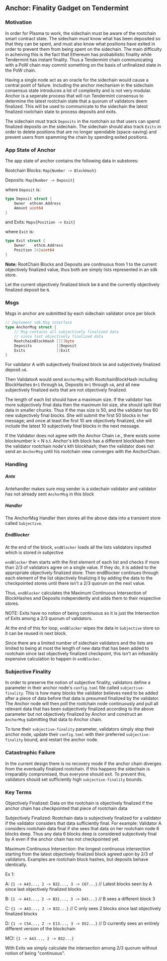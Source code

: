 ## Anchor: Finality Gadget on Tendermint

### Motivation
In order for Plasma to work, the sidechain must be aware of the rootchain smart contract state. The sidechain must know what has been deposited so that they can be spent, and must also know what positions have exited in order to prevent them from being spent on the sidechain. The main difficulty in acheiving this is the fact that Ethereum has probabilistic finality while Tendermint has instant finality. Thus a Tendermint chain communicating with a PoW chain may commit something on the basis of unfinalized state in the PoW chain.

Having a single node act as an oracle for the sidechain would cause a central point of failure. Including the anchor mechanism in the sidechain consensus state introduces a lot of complexity and is not very modular. Anchor is a seperate process that will run Tendermint consensus to determine the latest rootchain state that a quorum of validators deem finalized. This will be used to communicate to the sidechain the latest finalized rootchain state to process deposits and exits.

The sidechain must track `Deposits` in the rootchain so that users can spend finalized deposits on the sidechain. The sidechain should also track `Exits` in order to delete positions that are no longer spendable (space-saving) and prevent users from spamming the chain by spending exited positions.

### App State of Anchor
The app state of anchor contains the following data in substores:

Rootchain Blocks: `Map{Number -> BlockHash}`

Deposits: `Map{Number -> Deposit}`

where `Deposit` is:

```go
type Deposit struct {
    Owner  ethcmn.Address
    Amount uint64
}
```

and Exits: `Maps{Position -> Exit}`

where `Exit` is:

```go
type Exit struct {
    Owner    ethcm.Address
    Position [4]uint64
}
```

**Note:** RootChain Blocks and Deposits are continuous from 1 to the current objectively finalized value, thus both are simply lists represented in an sdk store.

Let the current objectively finalized block be `B` and the currently objectively finalized deposit be `N`.

### Msgs

Msgs in anchor are submitted by each sidechain validator once per block

```go
// Implement sdk.Msg interface
type AnchorMsg struct {
    // Msg contains all subjectively finalized data 
    // since last objectively finalized data
    RootchainBlockHash [][]byte
    Deposits           []Deposit
    Exits              []Exit
}
```

For validator A with subjectively finalized block `bA` and subjectively finalized deposit `nA`.

Then ValidatorA would send `AnchorMsg` with RootchainBlockHash including BlockHashes `B+1` through `bA`, Deposits `N+1` through `nA`, and all new subjectively finalized exits that are not objectively finalized.

The length of each list should have a maximum size. If the validator has more subjectively final data then the maximum list size, she should split that data in smaller chunks. Thus if the max size is 50, and the validator has 60 new subjectively final blocks. She will submit the first 50 blocks in her message; and once at least the first 10 are objectively finalized, she will include the latest 10 subjectively final blocks in the next message.

If the Validator does not agree with the Anchor Chain
i.e., there exists some blocknumber k < N s.t. Anchor's kth block has a different blockhash then the validator rootchain node's kth blockhash; then the validator does not send an `AnchorMsg` until his rootchain view converges with the AnchorChain.

### Handling

##### Ante
Antehandler makes sure msg sender is a sidechain validator and validator has not already sent `AnchorMsg` in this block

##### Handler

The AnchorMsg Handler then stores all the above data into a transient store called `Subjective`.

##### EndBlocker

At the end of the block, `endBlocker` loads all the lists validators inputted which is stored in subjective

`endBlocker` then starts with the first element of each list and checks if more than 2/3 of validators agree on a single value. If they do, it is added to the appropriate objectively finalized store. Then endBlocker continues through each element of the list objectively finalizing it by adding the data to the checkpointed stores until there isn't a 2/3 quorum on the next value.

Thus, `endBlocker` calculates the Maximum Continuous Intersection of BlockHashes and Deposits independently and adds them to their respective stores.

NOTE: Exits have no notion of being continuous so it is just the Intersection of Exits among a 2/3 quorum of validators.

At the end of this for loop, `endBlocker` wipes the data in `Subjective` store so it can be reused in next block.

Since there are a limited number of sidechain validators and the lists are limited to being at most the length of new data that has been added to rootchain since last objectively finalized checkpoint, this isn't an infeasibly expensive calculation to happen in `endBlocker`.

### Subjective Finality

In order to preserve the notion of subjective finality, validators define a parameter in their anchor node's `config.toml` file called `subjective-finality`. This is how many blocks the validator believes need to be added after a piece of data before that data is presumed finalized by the validator. The Anchor node will then poll the rootchain node continuously and pull all relevant data that has been subjectively finalized according to the above parameter but not objectively finalized by Anchor and construct an `AnchorMsg` submitting that data to Anchor chain.

To tune their `subjective-finality` parameter, validators simply stop their anchor node, update their `config.toml` with their preferred `subjective-finality` bound, and restart the anchor node.

### Catastrophic Failure

In the current design there is no recovery mode if the anchor chain diverges from the eventually finalized rootchain. If this happens the sidechain is irreparably compromised, thus everyone should exit. To prevent this, validators should set sufficiently high `subjective-finality` bounds.

### Key Terms
Objectively Finalized: Data on the rootchain is objectively finalized if the anchor chain has checkpointed that piece of rootchain data

Subjectively Finalized: Rootchain data is subjectively finalized for a validator if the validator considers that data sufficiently final. For example: Validator A considers rootchain data final if she sees that data on her rootchain node 6 blocks deep. Thus any data 6 blocks deep is considered subjectively final by A even if the anchor chain has not checkpointed yet.

Maximum Continuous Intersection: the longest continuous intersection starting from the latest objectively finalized block agreed upon by 2/3 of validators. Examples are rootchain block hashes, but deposits behave identically.

Ex 1:

A: `{1 -> A43..., 2 -> B32..., 3 -> C67...}` // Latest blocks seen by A since last objectively finalized blocks

B: `{1 -> A43..., 2 -> B32..., 3 -> D43...}` // B sees a different block 3

C: `{1 -> A43..., 2 -> B32...}` // C only sees 2 blocks since last objectively finalized blocks

D: `{1 -> C54..., 2 -> E13..., 3 -> D52...}` // D currently sees an entirely different version of the blockchain

MCI: `{1 -> A43..., 2 -> B32...}`

With Exits we simply calculate the intersection among 2/3 quorum without notion of being "continuous".